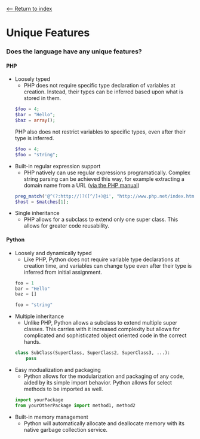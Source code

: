 [<-- Return to index](../README.md)
# Unique Features

### Does the language have any unique features?
#### PHP
* Loosely typed
	- PHP does not require specific type declaration of variables at creation. Instead, their types can be inferred based upon what is stored in them.
	```php
    $foo = 4;
    $bar = "Hello";
    $baz = array();
    ```
    PHP also does not restrict variables to specific types, even after their type is inferred.
    ```php
    $foo = 4;
    $foo = "string";
    ```
* Built-in regular expression support
	- PHP natively can use regular expressions programatically. Complex string parsing can be achieved this way, for example extracting a domain name from a URL ([via the PHP manual](https://secure.php.net/manual/en/function.preg-match.php))
	```php
    preg_match('@^(?:http://)?([^/]+)@i', "http://www.php.net/index.html", $matches);
	$host = $matches[1];
    ```
* Single inheritance
	- PHP allows for a subclass to extend only one super class. This allows for greater code reusability.
#### Python
* Loosely and dynamically typed
	- Like PHP, Python does not require variable type declarations at creation time, and variables can change type even after their type is inferred from initial assignment.
	```python
    foo = 1
    bar = "Hello"
    baz = []
    
    foo = "string"
    ```
* Multiple inheritance
	- Unlike PHP, Python allows a subclass to extend multiple super classes. This carries with it increased complexity but allows for complicated and sophisticated object oriented code in the correct hands.
	```python
    class SubClass(SuperClass, SuperClass2, SuperClass3, ...):
    	pass
    ```
* Easy modualization and packaging
	- Python allows for the modularization and packaging of any code, aided by its simple import behavior. Python allows for select methods to be imported as well.
	```python
    import yourPackage
   	from yourOtherPackage import method1, method2
    ```
* Built-in memory management
	- Python will automatically allocate and deallocate memory with its native garbage collection service.
